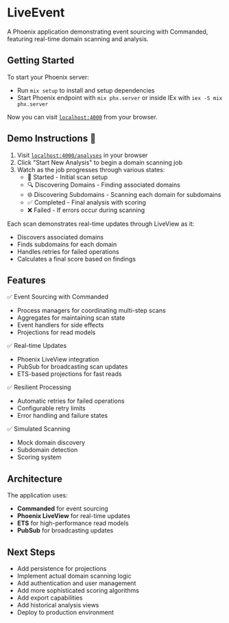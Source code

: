 # LiveEvent

A Phoenix application demonstrating event sourcing with Commanded, featuring real-time domain scanning and analysis.

## Getting Started

To start your Phoenix server:

  * Run `mix setup` to install and setup dependencies
  * Start Phoenix endpoint with `mix phx.server` or inside IEx with `iex -S mix phx.server`

Now you can visit [`localhost:4000`](http://localhost:4000) from your browser.

## Demo Instructions 🚀

1. Visit [`localhost:4000/analyses`](http://localhost:4000/scans) in your browser
2. Click "Start New Analysis" to begin a domain scanning job
3. Watch as the job progresses through various states:
   * 🚀 Started - Initial scan setup
   * 🔍 Discovering Domains - Finding associated domains
   * 🌐 Discovering Subdomains - Scanning each domain for subdomains
   * ✅ Completed - Final analysis with scoring
   * ❌ Failed - If errors occur during scanning

Each scan demonstrates real-time updates through LiveView as it:
- Discovers associated domains
- Finds subdomains for each domain
- Handles retries for failed operations
- Calculates a final score based on findings

## Features

✅ Event Sourcing with Commanded
- Process managers for coordinating multi-step scans
- Aggregates for maintaining scan state
- Event handlers for side effects
- Projections for read models

✅ Real-time Updates
- Phoenix LiveView integration
- PubSub for broadcasting scan updates
- ETS-based projections for fast reads

✅ Resilient Processing
- Automatic retries for failed operations
- Configurable retry limits
- Error handling and failure states

✅ Simulated Scanning
- Mock domain discovery
- Subdomain detection
- Scoring system

## Architecture

The application uses:
- **Commanded** for event sourcing
- **Phoenix LiveView** for real-time updates
- **ETS** for high-performance read models
- **PubSub** for broadcasting updates

## Next Steps
* Add persistence for projections
* Implement actual domain scanning logic
* Add authentication and user management
* Add more sophisticated scoring algorithms
* Add export capabilities
* Add historical analysis views
* Deploy to production environment
